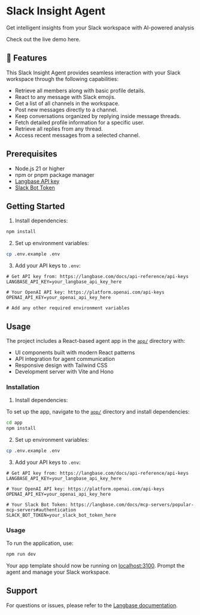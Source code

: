 # Slack Insight Agent

Get intelligent insights from your Slack workspace with AI-powered analysis

Check out the live demo here.

## 🚀 Features

This Slack Insight Agent provides seamless interaction with your Slack workspace through the following capabilities:

- Retrieve all members along with basic profile details.  
- React to any message with Slack emojis.  
- Get a list of all channels in the workspace.  
- Post new messages directly to a channel.  
- Keep conversations organized by replying inside message threads.  
- Fetch detailed profile information for a specific user.  
- Retrieve all replies from any thread.  
- Access recent messages from a selected channel.  

## Prerequisites

- Node.js 21 or higher
- npm or pnpm package manager
- [Langbase API key](https://langbase.com/docs/api-reference/api-keys)
- [Slack Bot Token](https://langbase.com/docs/mcp-servers/popular-mcp-servers#authentication)

## Getting Started

1. Install dependencies:

```bash
npm install
```

2. Set up environment variables:

```bash
cp .env.example .env
```

3. Add your API keys to `.env`:

```env
# Get API key from: https://langbase.com/docs/api-reference/api-keys
LANGBASE_API_KEY=your_langbase_api_key_here

# Your OpenAI API key: https://platform.openai.com/api-keys
OPENAI_API_KEY=your_openai_api_key_here

# Add any other required environment variables
```

## Usage

The project includes a React-based agent app in the [`app/`](app/) directory with:

- UI components built with modern React patterns
- API integration for agent communication
- Responsive design with Tailwind CSS
- Development server with Vite and Hono

### Installation

1. Install dependencies:

To set up the app, navigate to the [`app/`](app/) directory and install dependencies:

```bash
cd app
npm install
```

2. Set up environment variables:

```bash
cp .env.example .env
```

3. Add your API keys to `.env`:

```env
# Get API key from: https://langbase.com/docs/api-reference/api-keys
LANGBASE_API_KEY=your_langbase_api_key_here

# Your OpenAI API key: https://platform.openai.com/api-keys
OPENAI_API_KEY=your_openai_api_key_here

# Your Slack Bot Token: https://langbase.com/docs/mcp-servers/popular-mcp-servers#authentication
SLACK_BOT_TOKEN=your_slack_bot_token_here
```

### Usage

To run the application, use:

```bash
npm run dev
```

Your app template should now be running on [localhost:3100](http://localhost:3100). Prompt the agent and manage your Slack workspace.

## Support

For questions or issues, please refer to the [Langbase documentation](https://langbase.com/docs).
